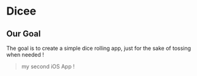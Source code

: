 # Dicee

## Our Goal
  The goal is to create a simple dice rolling app, just for the sake of tossing when needed !

> my second iOS App !
